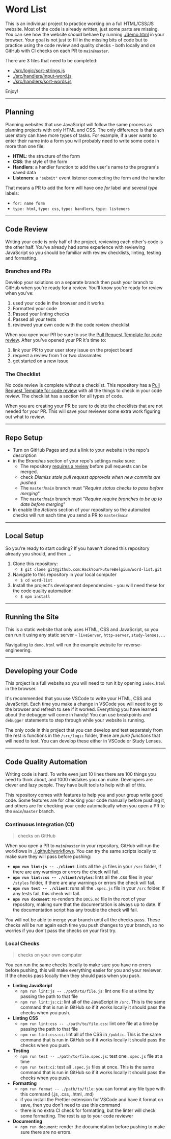 # Word List

This is an individual project to practice working on a full HTML/CSS/JS website.
Most of the code is already written, just some parts are missing. You can see
how the website _should_ behave by running [./demo.html](./demo.html) in your
browser. Your goal is not just to fill in the missing bits of code but to
practice using the code review and quality checks - both locally and on GitHub
with CI checks on each PR to `main`/`master`.

There are 3 files that need to be completed:

- [./src/logic/sort-strings.js](./src/logic/sort-strings.js)
- [./src/handlers/input-word.js](./src/handlers/input-word.js)
- [./src/handlers/sort-words.js](./src/handlers/sort-words.js)

Enjoy!

---

## Planning

Planning websites that use JavaScript will follow the same process as planning
projects with only HTML and CSS. The only difference is that each user story can
have more types of tasks. For example, if a user wants to enter their name into
a form you will probably need to write some code in more than one file:

- **HTML**: the structure of the form
- **CSS**: the style of the form
- **Handlers**: a handler function to add the user's name to the program's saved
  data
- **Listeners**: a `"submit"` event listener connecting the form and the handler

That means a PR to add the form will have one _for_ label and several _type_
labels:

- `for: name form`
- `type: html`, `type: css`, `type: handlers`, `type: listeners`

---

## Code Review

Writing your code is only half of the project, reviewing each other's code is
the other half. You've already had some experience with reviewing JavaScript so
you should be familiar with review checklists, linting, testing and formatting.

### Branches and PRs

Develop your solutions on a separate branch then push your branch to GitHub when
you're ready for a review. You'll know you're ready for review when you've:

1. used your code in the browser and it works
1. Formatted your code
1. Passed your linting checks
1. Passed all your tests
1. reviewed your own code with the code review checklist

When you open your PR be sure to use the
[Pull Request Template for code review](./.github/PULL_REQUEST_TEMPLATE/code-review.md).
After you've opened your PR it's time to:

1. link your PR to your user story issue on the project board
2. request a review from 1 or two classmates
3. get started on a new issue

### The Checklist

No code review is complete without a checklist. This repository has a
[Pull Request Template for code review](./.github/PULL_REQUEST_TEMPLATE/code-review.md)
with all the things to check in your code review. The checklist has a section
for all types of code.

When you are creating your PR be sure to delete the checklists that are not
needed for your PR. This will save your reviewer some extra work figuring out
what to review.

---

## Repo Setup

- Turn on GitHub Pages and put a link to your website in the repo's description
- in the _Branches_ section of your repo's settings make sure:
  - The repository
    [requires a review](https://github.blog/2018-03-23-require-multiple-reviewers/)
    before pull requests can be merged.
  - check _Dismiss stale pull request approvals when new commits are pushed_
  - The `master`/`main` branch must "_Require status checks to pass before
    merging_"
  - The `master`/`main` branch must "_Require require branches to be up to date
    before merging_"
- In enable the _Actions_ section of your repository so the automated checks
  will run each time you send a PR to `master`/`main`

---

## Local Setup

So you're ready to start coding? If you haven't cloned this repository already
you should, and then ...

1. Clone this repository:
   - `$ git clone git@github.com:HackYourFutureBelgium/word-list.git`
2. Navigate to this repository in your local computer
   - `$ cd word-list`
3. Install the project's development dependencies - you will need these for the
   code quality automation:
   - `$ npm install`

---

## Running the Site

This is a static website that only uses HTML, CSS and JavaScript, so you can run
it using any static server - `liveServer`, `http-server`, `study-lenses`, ...

Navigating to `demo.html` will run the example website for reverse-engineering.

---

## Developing your Code

This project is a full website so you will need to run it by opening
`index.html` in the browser.

It's recommended that you use VSCode to write your HTML, CSS and JavaScript.
Each time you make a change in VSCode you will need to go to the browser and
refresh to see if it worked. Everything you have learned about the debugger will
come in handy! You can use breakpoints and `debugger` statements to step through
while your website is running.

The only code in this project that you can develop and test separately from the
rest is functions in the `/src/logic` folder, these are _pure functions_ that
will need to test. You can develop these either in VSCode or Study Lenses.

---

## Code Quality Automation

Writing code is hard. To write even just 10 lines there are 100 things you need
to think about, and 1000 mistakes you can make. Developers are clever and lazy
people. They have built tools to help with all of this.

This repository comes with features to help you and your group write good code.
Some features are for checking your code manually before pushing it, and others
are for checking your code automatically when you open a PR to the
`main`/`master` branch.

### Continuous Integration (CI)

> checks on GitHub

When you open a PR to `main`/`master` in your repository, GitHub will run the
workflows in [./.github/workflows](./.github/workflows). You can try the same
scripts locally to make sure they will pass before pushing:

- **`npm run lint:js -- ./client`**: Lints all the .js files in your `/src`
  folder, if there are any warnings or errors the check will fail.
- **`npm run lint:css -- ./client/styles`**: lints all the .css files in your
  `/styles` folder, if there are any warnings or errors the check will fail.
- **`npm run test -- ./client`**: runs all the `.spec.js` fils in your `/src`
  folder. If any tests fail, this check will fail.
- **`npm run document`**: re-renders the `DOCS.md` file in the root of your
  repository, making sure that the documentation is always up to date. If the
  documentation script has any trouble the check will fail.

You will not be able to merge your branch until all the checks pass. These
checks will be run again each time you push changes to your branch, so no
worries if you don't pass the checks on your first try.

### Local Checks

> checks on your own computer

You can run the same checks locally to make sure you have no errors before
pushing, this will make everything easier for you and your reviewer. If the
checks pass locally then they should pass when you push.

- **Linting JavaScript**
  - `npm run lint:js -- ./path/to/file.js`: lint one file at a time by passing
    the path to that file
  - `npm run lint:js:ci`: lint all of the JavaScript in `/src`. This is the same
    command that is run in GitHub so if it works locally it should pass the
    checks when you push.
- **Linting CSS**
  - `npm run lint:css -- ./path/to/file.css`: lint one file at a time by passing
    the path to that file
  - `npm run lint:css:ci`: lint all of the CSS in `/public`. This is the same
    command that is run in GitHub so if it works locally it should pass the
    checks when you push.
- **Testing**
  - `npm run test -- ./path/to/file.spec.js`: test one `.spec.js` file at a time
  - `npm run test:ci`: test all `.spec.js` files at once. This is the same
    command that is run in GitHub so if it works locally it should pass the
    checks when you push.
- **Formatting**
  - `npm run format -- ./path/to/file`: you can format any file type with this
    command (.js, .css, .html, .md)
  - if you install the Prettier extension for VSCode and have it format on save,
    then you don't need to use this command
  - there is no extra CI check for formatting, but the linter will check some
    formatting. The rest is up to your code reviewer
- **Documenting**
  - `npm run document`: render the documentation before pushing to make sure
    there are no errors.
